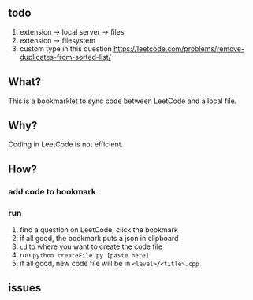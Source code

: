 ## todo
1. extension -> local server -> files
2. extension -> filesystem
3. custom type in this question https://leetcode.com/problems/remove-duplicates-from-sorted-list/

## What?
This is a bookmarklet to sync code between LeetCode and a local file.

## Why?
Coding in LeetCode is not efficient.

## How?
### add code to bookmark

### run
1. find a question on LeetCode, click the bookmark
2. if all good, the bookmark puts a json in clipboard
3. `cd` to where you want to create the code file
4. run `python createFile.py [paste here]`
5. if all good, new code file will be in `<level>/<title>.cpp`

## issues